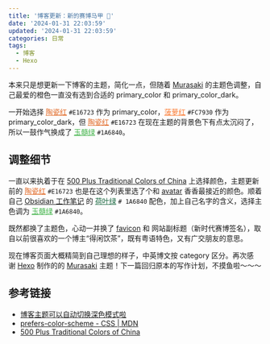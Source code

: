 ```yaml
---
title: '博客更新：新的赛博马甲 🍵'
date: '2024-01-31 22:03:59'
updated: '2024-01-31 22:03:59'
categories: 日常
tags:
  - 博客
  - Hexo
---
```


本来只是想更新一下博客的主题，简化一点，但随着 [Murasaki](https://github.com/prinsss/hexo-theme-murasaki) 的主题色调整，自己最爱的橙色一直没有选到合适的 primary_color 和 primary_color_dark。

一开始选择 <a href="https://color-term.com/color/taocihong-e16723/" style="color: #E16723 !important;">陶瓷红</a> `#E16723` 作为 primary_color，<a href="https://color-term.com/color/boluohong-fc7930/" style="color: #FC7930 !important;">菠萝红</a> `#FC7930` 作为 primary_color_dark，但 <a href="https://color-term.com/color/taocihong-e16723/" style="color: #E16723 !important;">陶瓷红</a> `#E16723` 在现在主题的背景色下有点太沉闷了，所以一鼓作气换成了 <a href="https://color-term.com/color/yusuilv-41b349/" style="color: #41B349 !important;">玉髓绿</a> `#1A6840`。

## 调整细节

一直以来执着于在 [500 Plus Traditional Colors of China](https://color-term.com/traditional-color-of-china) 上选择颜色，主题更新前的 <a href="https://color-term.com/color/taocihong-e16723/" style="color: #E16723 !important;">陶瓷红</a> `#E16723` 也是在这个列表里选了个和 [avatar](https://www.yunyitang.me/img/Avatar.png) 香香最接近的颜色。顺着自己 [Obsidian 工作笔记](https://www.yunyitang.me/Obsidian-work-note/) 的 <a href="https://color-term.com/color/heyelv-1a6840/" style="color: #1A6840 !important;">荷叶绿</a>  `# 1A6840` 配色，加上自己名字的含义，选择主色调为 <a href="https://color-term.com/color/yusuilv-41b349/" style="color: #41B349 !important;">玉髓绿</a> `#1A6840`。

既然都换了主题色，心动一并换了 [favicon](https://www.yunyitang.me/img/favicon.png) 和 网站副标题（新时代赛博签名），取自以前很喜欢的一个博主“得闲饮茶”，既有粤语特色，又有广交朋友的意思。

现在博客页面大概精简到自己理想的样子，中英博文按 category 区分。再次感谢 [Hexo](https://hexo.io/) 制作的的 [Murasaki](https://github.com/prinsss/hexo-theme-murasaki) 主题！下一篇回归原本的写作计划，不摸鱼啦～～～

## 参考链接

- [博客主题可以自动切换深色模式啦](https://prinsss.github.io/blog-theme-dark-mode/) 
- [prefers-color-scheme - CSS | MDN](https://developer.mozilla.org/en-US/docs/Web/CSS/@media/prefers-color-scheme) 
- [500 Plus Traditional Colors of China](https://color-term.com/traditional-color-of-china) 